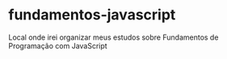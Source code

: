 # fundamentos-javascript
Local onde irei organizar meus estudos sobre Fundamentos de Programação com JavaScript
